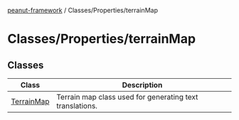 [peanut-framework](../../../modules.md) / Classes/Properties/terrainMap

# Classes/Properties/terrainMap

## Classes

| Class | Description |
| ------ | ------ |
| [TerrainMap](classes/TerrainMap.md) | Terrain map class used for generating text translations. |

